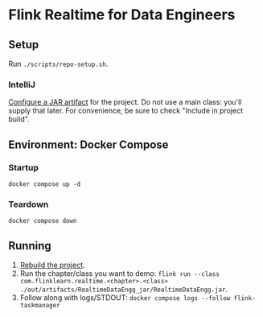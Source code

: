 # Flink Realtime for Data Engineers

## Setup

Run `./scripts/repo-setup.sh`.

### IntelliJ

[Configure a JAR artifact](https://www.jetbrains.com/help/idea/compiling-applications.html#package_into_jar) for the
project.
Do not use a main class: you'll supply that later. For convenience, be sure to check "Include in project build".

## Environment: Docker Compose

### Startup

`docker compose up -d`

### Teardown

`docker compose down`

## Running

1. [Rebuild the project](https://www.jetbrains.com/help/idea/compiling-applications.html#rebuild_project).
1. Run the chapter/class you want to
   demo: `flink run --class com.flinklearn.realtime.<chapter>.<class> ./out/artifacts/RealtimeDataEngg_jar/RealtimeDataEngg.jar`.
1. Follow along with logs/STDOUT: `docker compose logs --follow flink-taskmanager`
